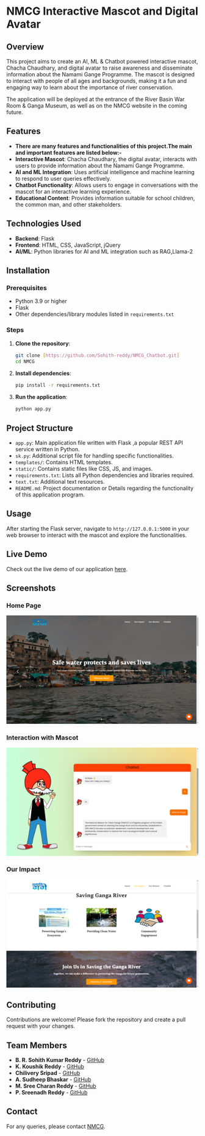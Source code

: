 # NMCG Interactive Mascot and Digital Avatar

## Overview

This project aims to create an AI, ML & Chatbot powered interactive mascot, Chacha Chaudhary, and digital avatar to raise awareness and disseminate information about the Namami Gange Programme. The mascot is designed to interact with people of all ages and backgrounds, making it a fun and engaging way to learn about the importance of river conservation.

The application will be deployed at the entrance of the River Basin War Room & Ganga Museum, as well as on the NMCG website in the coming future.

## Features
- **There are many features and functionalities of this project.The main and important features are listed below:-**
- **Interactive Mascot**: Chacha Chaudhary, the digital avatar, interacts with users to provide information about the Namami Gange Programme.
- **AI and ML Integration**: Uses artificial intelligence and machine learning to respond to user queries effectively.
- **Chatbot Functionality**: Allows users to engage in conversations with the mascot for an interactive learning experience.
- **Educational Content**: Provides information suitable for school children, the common man, and other stakeholders.

## Technologies Used

- **Backend**: Flask
- **Frontend**: HTML, CSS, JavaScript, jQuery
- **AI/ML**: Python libraries for AI and ML integration such as RAG,Llama-2

## Installation

### Prerequisites

- Python 3.9 or higher
- Flask
- Other dependencies/library modules listed in `requirements.txt`

### Steps

1. **Clone the repository**:
    ```sh
    git clone [https://github.com/Sohith-reddy/NMCG_Chatbot.git]
    cd NMCG
    ```

2. **Install dependencies**:
    ```sh
    pip install -r requirements.txt
    ```

3. **Run the application**:
    ```sh
    python app.py
    ```

## Project Structure

- `app.py`: Main application file written with Flask ,a popular REST API service written in Python.
- `sk.py`: Additional script file for handling specific functionalities.
- `templates/`: Contains HTML templates.
- `static/`: Contains static files like CSS, JS, and images.
- `requirements.txt`: Lists all Python dependencies and libraries required.
- `text.txt`: Additional text resources.
- `README.md`: Project documentation or Details regarding the functionality of this application program.

## Usage

After starting the Flask server, navigate to `http://127.0.0.1:5000` in your web browser to interact with the mascot and explore the functionalities.

## Live Demo

Check out the live demo of our application [here](https://nmcg-chatbot.onrender.com/).

## Screenshots

### Home Page
![Home Page](static/images/Homepage.png)

### Interaction with Mascot
![Interaction](static/images/Chatbot.png)

### Our Impact
![Our Impact](static/images/Impact.png)

## Contributing

Contributions are welcome! Please fork the repository and create a pull request with your changes.

## Team Members

- **B. R. Sohith Kumar Reddy** - [GitHub](https://github.com/Sohith-reddy)
- **K. Koushik Reddy** - [GitHub](https://github.com/Kaushik0126)
- **Chilivery Sripad** - [GitHub](https://github.com/Sripad1003)
- **A. Sudheep Bhaskar** - [GitHub](https://github.com/Heisenberg09Xd)
- **M. Sree Charan Reddy** - [GitHub](https://github.com/sreecharan1306)
- **P. Sreenadh Reddy** - [GitHub](https://github.com/Sreenadh3)

## Contact

For any queries, please contact [NMCG](mailto:nmcgchatbot@gmail.com).
